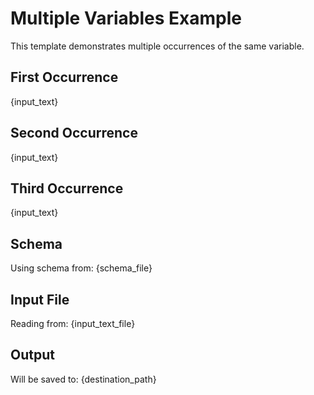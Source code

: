 # Multiple Variables Example

This template demonstrates multiple occurrences of the same variable.

## First Occurrence

{input_text}

## Second Occurrence

{input_text}

## Third Occurrence

{input_text}

## Schema

Using schema from: {schema_file}

## Input File

Reading from: {input_text_file}

## Output

Will be saved to: {destination_path}

